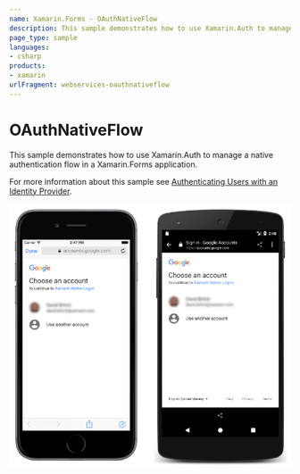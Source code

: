 ```yaml
---
name: Xamarin.Forms - OAuthNativeFlow
description: This sample demonstrates how to use Xamarin.Auth to manage a native authentication flow in a Xamarin.Forms application.
page_type: sample
languages:
- csharp
products:
- xamarin
urlFragment: webservices-oauthnativeflow
---
```

# OAuthNativeFlow

This sample demonstrates how to use Xamarin.Auth to manage a native authentication flow in a Xamarin.Forms application.

For more information about this sample see [Authenticating Users with an Identity Provider](https://docs.microsoft.com/xamarin/xamarin-forms/data-cloud/authentication/oauth).

![OAuthNativeFlow application screenshot](Screenshots/01All.png "OAuthNativeFlow application screenshot")
